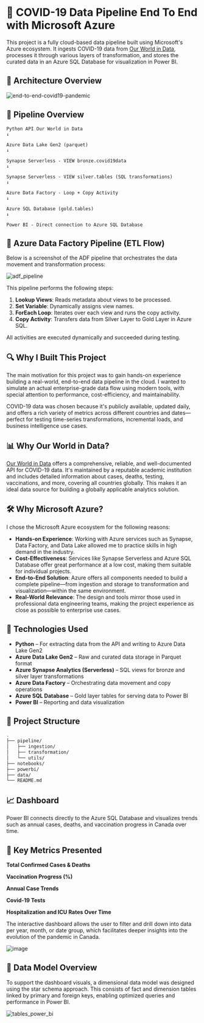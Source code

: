 # 🦠 COVID-19 Data Pipeline End To End with Microsoft Azure

This project is a fully cloud-based data pipeline built using Microsoft's Azure ecosystem. It ingests COVID-19 data from [Our World in Data](https://ourworldindata.org/coronavirus), processes it through various layers of transformation, and stores the curated data in an Azure SQL Database for visualization in Power BI.

## 🧭 Architecture Overview
![end-to-end-covid19-pandemic](https://github.com/user-attachments/assets/c9bcaa0a-ca43-4489-8992-459972b12bc4)

## 🧪 Pipeline Overview
```
Python API Our World in Data
↓

Azure Data Lake Gen2 (parquet)
↓

Synapse Serverless - VIEW bronze.covid19data
↓

Synapse Serverless - VIEW silver.tables (SQL transformations)
↓

Azure Data Factory - Loop + Copy Activity
↓

Azure SQL Database (gold.tables)
↓

Power BI - Direct connection to Azure SQL Database
```
## 🔄 Azure Data Factory Pipeline (ETL Flow)

Below is a screenshot of the ADF pipeline that orchestrates the data movement and transformation process:

![adf_pipeline](https://github.com/user-attachments/assets/c71c1083-9d41-4961-bf05-42e0cfee2c80)

This pipeline performs the following steps:
1. **Lookup Views**: Reads metadata about views to be processed.
2. **Set Variable**: Dynamically assigns view names.
3. **ForEach Loop**: Iterates over each view and runs the copy activity.
4. **Copy Activity**: Transfers data from Silver Layer to Gold Layer in Azure SQL.

All activities are executed dynamically and succeeded during testing.

## 🔍 Why I Built This Project

The main motivation for this project was to gain hands-on experience building a real-world, end-to-end data pipeline in the cloud. I wanted to simulate an actual enterprise-grade data flow using modern tools, with special attention to performance, cost-efficiency, and maintainability.

COVID-19 data was chosen because it's publicly available, updated daily, and offers a rich variety of metrics across different countries and dates—perfect for testing time-series transformations, incremental loads, and business intelligence use cases.

## 📊 Why Our World in Data?

[Our World in Data](https://ourworldindata.org/coronavirus) offers a comprehensive, reliable, and well-documented API for COVID-19 data. It's maintained by a reputable academic institution and includes detailed information about cases, deaths, testing, vaccinations, and more, covering all countries globally. This makes it an ideal data source for building a globally applicable analytics solution.

## 🛠️ Why Microsoft Azure?

I chose the Microsoft Azure ecosystem for the following reasons:

- **Hands-on Experience**: Working with Azure services such as Synapse, Data Factory, and Data Lake allowed me to practice skills in high demand in the industry.
- **Cost-Effectiveness**: Services like Synapse Serverless and Azure SQL Database offer great performance at a low cost, making them suitable for individual projects.
- **End-to-End Solution**: Azure offers all components needed to build a complete pipeline—from ingestion and storage to transformation and visualization—within the same environment.
- **Real-World Relevance**: The design and tools mirror those used in professional data engineering teams, making the project experience as close as possible to enterprise use cases.

## 🚀 Technologies Used

- **Python** – For extracting data from the API and writing to Azure Data Lake Gen2
- **Azure Data Lake Gen2** – Raw and curated data storage in Parquet format
- **Azure Synapse Analytics (Serverless)** – SQL views for bronze and silver layer transformations
- **Azure Data Factory** – Orchestrating data movement and copy operations
- **Azure SQL Database** – Gold layer tables for serving data to Power BI
- **Power BI** – Reporting and data visualization

## 📁 Project Structure

```bash
.
├── pipeline/
│   ├── ingestion/
│   ├── transformation/
│   └── utils/
├── notebooks/
├── powerbi/
├── data/
└── README.md
```

## 📈 Dashboard
Power BI connects directly to the Azure SQL Database and visualizes trends such as annual cases, deaths, and vaccination progress in Canada over time.

## 🧠 Key Metrics Presented
**Total Confirmed Cases & Deaths**

**Vaccination Progress (%)**

**Annual Case Trends**

**Covid-19 Tests**

**Hospitalization and ICU Rates Over Time**

The interactive dashboard allows the user to filter and drill down into data per year, month, or date group, which facilitates deeper insights into the evolution of the pandemic in Canada.

![image](https://github.com/user-attachments/assets/452559b9-0e6f-480c-b07b-e7ad9b6254eb)

## 🧱 Data Model Overview
To support the dashboard visuals, a dimensional data model was designed using the star schema approach. This consists of fact and dimension tables linked by primary and foreign keys, enabling optimized queries and performance in Power BI.

![tables_power_bi](https://github.com/user-attachments/assets/6125f803-f4c2-44e3-bff2-6017ed6d31b7)

